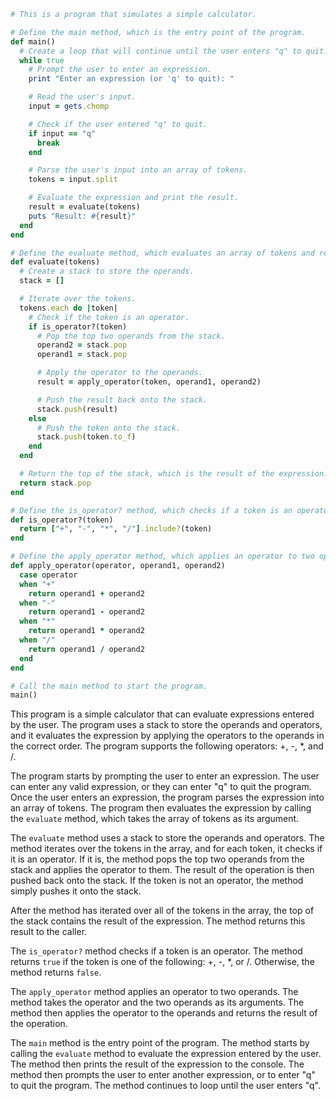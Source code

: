 ```ruby
# This is a program that simulates a simple calculator.

# Define the main method, which is the entry point of the program.
def main()
  # Create a loop that will continue until the user enters "q" to quit.
  while true
    # Prompt the user to enter an expression.
    print "Enter an expression (or 'q' to quit): "

    # Read the user's input.
    input = gets.chomp

    # Check if the user entered "q" to quit.
    if input == "q"
      break
    end

    # Parse the user's input into an array of tokens.
    tokens = input.split

    # Evaluate the expression and print the result.
    result = evaluate(tokens)
    puts "Result: #{result}"
  end
end

# Define the evaluate method, which evaluates an array of tokens and returns the result.
def evaluate(tokens)
  # Create a stack to store the operands.
  stack = []

  # Iterate over the tokens.
  tokens.each do |token|
    # Check if the token is an operator.
    if is_operator?(token)
      # Pop the top two operands from the stack.
      operand2 = stack.pop
      operand1 = stack.pop

      # Apply the operator to the operands.
      result = apply_operator(token, operand1, operand2)

      # Push the result back onto the stack.
      stack.push(result)
    else
      # Push the token onto the stack.
      stack.push(token.to_f)
    end
  end

  # Return the top of the stack, which is the result of the expression.
  return stack.pop
end

# Define the is_operator? method, which checks if a token is an operator.
def is_operator?(token)
  return ["+", "-", "*", "/"].include?(token)
end

# Define the apply_operator method, which applies an operator to two operands.
def apply_operator(operator, operand1, operand2)
  case operator
  when "+"
    return operand1 + operand2
  when "-"
    return operand1 - operand2
  when "*"
    return operand1 * operand2
  when "/"
    return operand1 / operand2
  end
end

# Call the main method to start the program.
main()
```

This program is a simple calculator that can evaluate expressions entered by the user. The program uses a stack to store the operands and operators, and it evaluates the expression by applying the operators to the operands in the correct order. The program supports the following operators: +, -, *, and /.

The program starts by prompting the user to enter an expression. The user can enter any valid expression, or they can enter "q" to quit the program. Once the user enters an expression, the program parses the expression into an array of tokens. The program then evaluates the expression by calling the `evaluate` method, which takes the array of tokens as its argument.

The `evaluate` method uses a stack to store the operands and operators. The method iterates over the tokens in the array, and for each token, it checks if it is an operator. If it is, the method pops the top two operands from the stack and applies the operator to them. The result of the operation is then pushed back onto the stack. If the token is not an operator, the method simply pushes it onto the stack.

After the method has iterated over all of the tokens in the array, the top of the stack contains the result of the expression. The method returns this result to the caller.

The `is_operator?` method checks if a token is an operator. The method returns `true` if the token is one of the following: +, -, *, or /. Otherwise, the method returns `false`.

The `apply_operator` method applies an operator to two operands. The method takes the operator and the two operands as its arguments. The method then applies the operator to the operands and returns the result of the operation.

The `main` method is the entry point of the program. The method starts by calling the `evaluate` method to evaluate the expression entered by the user. The method then prints the result of the expression to the console. The method then prompts the user to enter another expression, or to enter "q" to quit the program. The method continues to loop until the user enters "q".